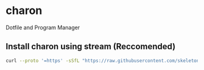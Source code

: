 # charon
Dotfile and Program Manager

## Install charon using stream (Reccomended)

```bash
curl --proto '=https' -sSfL "https://raw.githubusercontent.com/skeletony007/charon/main/install" | sh
```

